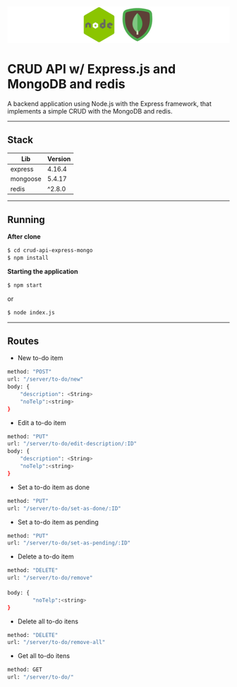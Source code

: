 ![](https://github.com/EduardoRotundaro/crud-api-express-mongo/blob/master/docs/images/01.png?raw=true)

# CRUD API w/ Express.js and MongoDB and redis

A backend application using Node.js with the Express framework, that implements a simple CRUD with the MongoDB and redis.

---

## Stack

| Lib | Version |
| ------ | ------ |
| express | 4.16.4 |
| mongoose | 5.4.17 |
| redis    | ^2.8.0 |
 

---

## Running

**After clone**

```sh
$ cd crud-api-express-mongo
$ npm install
```

**Starting the application**

```sh
$ npm start
```

or

```sh
$ node index.js
```

---

## Routes

* New to-do item
```sh
method: "POST"
url: "/server/to-do/new"
body: {
    "description": <String>
    "noTelp":<string>
}
```

* Edit a to-do item
```sh
method: "PUT"
url: "/server/to-do/edit-description/:ID"
body: {
    "description": <String>
    "noTelp":<string>
}
```

* Set a to-do item as done
```sh
method: "PUT"
url: "/server/to-do/set-as-done/:ID"
```

* Set a to-do item as pending
```sh
method: "PUT"
url: "/server/to-do/set-as-pending/:ID"
```

* Delete a to-do item
```sh
method: "DELETE"
url: "/server/to-do/remove"

body: {
        "noTelp":<string>
}
```


* Delete all to-do itens
```sh
method: "DELETE"
url: "/server/to-do/remove-all"
```

* Get all to-do itens
```sh
method: GET
url: "/server/to-do/"
```



